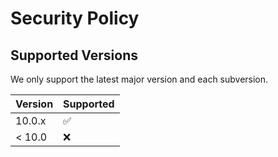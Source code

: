 # Security Policy

## Supported Versions

We only support the latest major version and each subversion.

| Version  | Supported          |
| -------- | ------------------ |
| 10.0.x   | :white_check_mark: |
| < 10.0   | :x:                |

